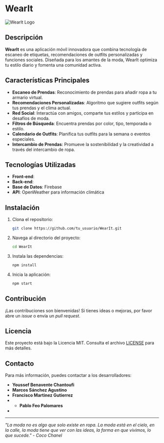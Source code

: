 # WearIt

![WearIt Logo](ruta/a/tu/logo.png) <!-- Asegúrate de incluir la ruta correcta a tu logo -->

## Descripción
**WearIt** es una aplicación móvil innovadora que combina tecnología de escaneo de etiquetas, recomendaciones de outfits personalizadas y funciones sociales. Diseñada para los amantes de la moda, WearIt optimiza tu estilo diario y fomenta una comunidad activa.

## Características Principales
- **Escaneo de Prendas**: Reconocimiento de prendas para añadir ropa a tu armario virtual.
- **Recomendaciones Personalizadas**: Algoritmo que sugiere outfits según tus prendas y el clima actual.
- **Red Social**: Interactúa con amigos, comparte tus estilos y participa en desafíos de moda.
- **Filtros de Búsqueda**: Encuentra prendas por color, tipo, temporada o estilo.
- **Calendario de Outfits**: Planifica tus outfits para la semana o eventos especiales.
- **Intercambio de Prendas**: Promueve la sostenibilidad y la creatividad a través del intercambio de ropa.

## Tecnologías Utilizadas
- **Front-end**:
- **Back-end**: 
- **Base de Datos**: Firebase
- **API**: OpenWeather para información climática

## Instalación
1. Clona el repositorio:
   ```bash
   git clone https://github.com/tu_usuario/WearIt.git
   ```
2. Navega al directorio del proyecto:
   ```bash
   cd WearIt
   ```
3. Instala las dependencias:
   ```bash
   npm install
   ```
4. Inicia la aplicación:
   ```bash
   npm start
   ```

## Contribución
¡Las contribuciones son bienvenidas! Si tienes ideas o mejoras, por favor abre un *issue* o envía un *pull request*.

## Licencia
Este proyecto está bajo la Licencia MIT. Consulta el archivo [LICENSE](LICENSE) para más detalles.

## Contacto
Para más información, puedes contactar a los desarrolladores:
- **Youssef Benavente Chantoufi**
- **Marcos Sánchez Agustino**
- **Francisco Martinez Gutierrez**
- - **Pablo Feo Palomares**
- 

---

*"La moda no es algo que solo existe en ropa. La moda está en el cielo, en la calle, la moda tiene que ver con las ideas, la forma en que vivimos, lo que sucede." - Coco Chanel*
